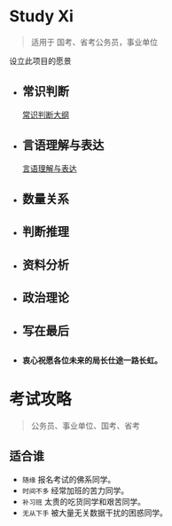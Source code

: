 # Study Xi
>适用于 国考、省考公务员，事业单位

设立此项目的愿景


* ## 常识判断
  [常识判断大纲](Study-Xi/常识判断/常识判断.md)
* ## 言语理解与表达
  [言语理解与表达](Study-Xi/言语理解与表达/言语理解与表达.md)
* ## 数量关系

* ## 判断推理

* ## 资料分析

* ## 政治理论

* ## 写在最后

##  
* **衷心祝愿各位未来的局长仕途一路长虹。**

# 考试攻略

> 公务员、事业单位、国考、省考

## 适合谁

* `随缘` 报名考试的佛系同学。
* `时间不多` 经常加班的苦力同学。
* `补习班` 太贵的吃货同学和艰苦同学。
* `无从下手` 被大量无关数据干扰的困惑同学。